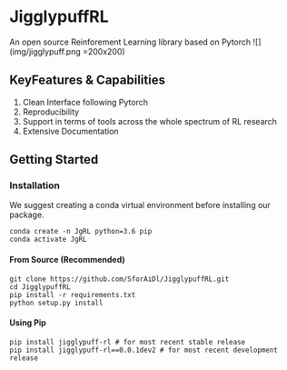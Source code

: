 # JigglypuffRL
An open source Reinforement Learning library based on Pytorch
![](img/jigglypuff.png  =200x200)

## KeyFeatures & Capabilities<br>
1. Clean Interface following Pytorch<br>
2. Reproducibility<br>
3. Support in terms of tools across the whole spectrum of RL research<br>
4. Extensive Documentation

## Getting Started

### Installation

We suggest creating a conda virtual environment before installing our package.
```
conda create -n JgRL python=3.6 pip
conda activate JgRL
```

#### From Source (Recommended)
```
git clone https://github.com/SforAiDl/JigglypuffRL.git
cd JigglypuffRL
pip install -r requirements.txt
python setup.py install
```

#### Using Pip
```
pip install jigglypuff-rl # for most recent stable release
pip install jigglypuff-rl==0.0.1dev2 # for most recent development release
```
